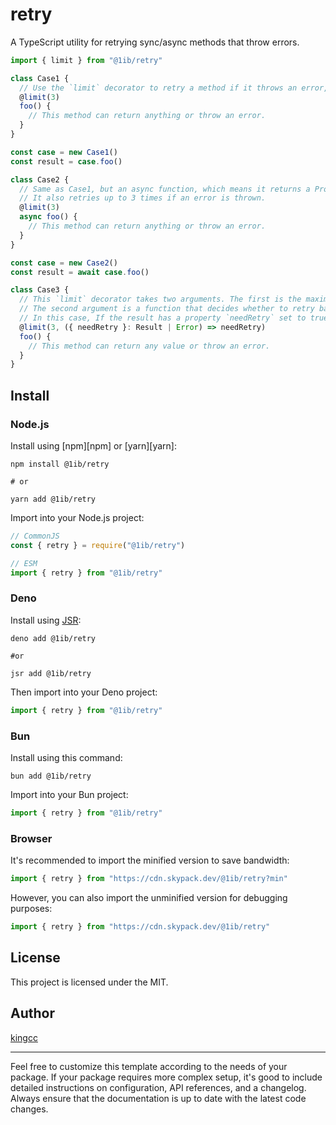 # retry

A TypeScript utility for retrying sync/async methods that throw errors.

```ts
import { limit } from "@1ib/retry"

class Case1 {
  // Use the `limit` decorator to retry a method if it throws an error, for a maximum of 3 tries.
  @limit(3)
  foo() {
    // This method can return anything or throw an error.
  }
}

const case = new Case1()
const result = case.foo()
```

```ts
class Case2 {
  // Same as Case1, but an async function, which means it returns a Promise.
  // It also retries up to 3 times if an error is thrown.
  @limit(3)
  async foo() {
    // This method can return anything or throw an error.
  }
}

const case = new Case2()
const result = await case.foo()
```

```ts
class Case3 {
  // This `limit` decorator takes two arguments. The first is the maximum retry count (3).
  // The second argument is a function that decides whether to retry based on the result or error.
  // In this case, If the result has a property `needRetry` set to true, the method will retry.
  @limit(3, ({ needRetry }: Result | Error) => needRetry)
  foo() {
    // This method can return any value or throw an error.
  }
}
```

## Install

### Node.js

Install using [npm][npm] or [yarn][yarn]:

```
npm install @1ib/retry

# or

yarn add @1ib/retry
```

Import into your Node.js project:

```js
// CommonJS
const { retry } = require("@1ib/retry")

// ESM
import { retry } from "@1ib/retry"
```

### Deno

Install using [JSR](https://jsr.io):

```shell
deno add @1ib/retry

#or

jsr add @1ib/retry
```

Then import into your Deno project:

```js
import { retry } from "@1ib/retry"
```

### Bun

Install using this command:

```
bun add @1ib/retry
```

Import into your Bun project:

```js
import { retry } from "@1ib/retry"
```

### Browser

It's recommended to import the minified version to save bandwidth:

```js
import { retry } from "https://cdn.skypack.dev/@1ib/retry?min"
```

However, you can also import the unminified version for debugging purposes:

```js
import { retry } from "https://cdn.skypack.dev/@1ib/retry"
```

## License

This project is licensed under the MIT.

## Author

[kingcc](https://github.com/kingcc)

---

Feel free to customize this template according to the needs of your package. If your package requires more complex setup, it's good to include detailed instructions on configuration, API references, and a changelog. Always ensure that the documentation is up to date with the latest code changes.
